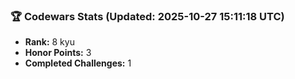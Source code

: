 ### 🏆 Codewars Stats (Updated: 2025-10-27 15:11:18 UTC)

- **Rank:** 8 kyu
- **Honor Points:** 3
- **Completed Challenges:** 1
